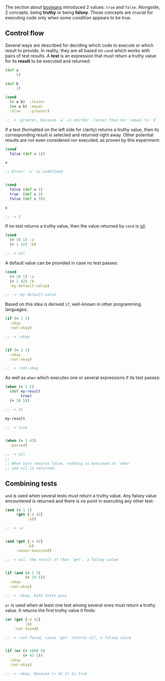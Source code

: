 The section about [booleans](/cvm/data-types/boolean) introduced 2 values: `true` and `false`. Alongside, 2 concepts: being **truthy** or being **falsey**. Those concepts
are crucial for executing code only when some condition appears to be true.


## Control flow

Several ways are described for deciding which code to execute or which result to provide. In reality, they are all based on `cond` which works with pairs of test results.
A **test** is an expression that must return a truthy value for its **result** to be executed and returned:

```clojure
(def a
     5)

(def b
     1)

(cond
  (< a b)  :lesser
  (== a b) :equal
  :else    :greater)

;; -> :greater, because `a` is neither :lesser than nor :equal to `b`
```

If a test (formatted on the left side for clarity) returns a truthy value, then its corresponding result is selected and returned right away. Other potential results
are not even considered nor executed, as proven by this experiment:

```clojure
(cond
  false (def x 1))

x

;; Error! `x` is undefined


(cond
  false (def x 1)
  true  (def x 2)
  false (def x 3))

x

;; -> 2
```

If no test returns a truthy value, then the value returned by `cond` is [nil](/cvm/data-types/nil):

```clojure
(cond
  (< 10 1) :a
  (> 1 42) :b)

;; -> nil
```

A default value can be provided in case no test passes:

```clojure
(cond
  (< 10 1) :a
  (> 1 42) :b
  :my-default-value)

;; -> :my-default-value
```

Based on this idea is derived `if`, well-known in other programming languages:

```clojure
(if (< 1 2)
  :okay
  :not-okay)

;; -> :okay


(if (< 2 1)
  :okay
  :not-okay)

;; -> :not-okay
```

As well as `when` which executes one or several expressions if its test passes:

```clojure
(when (< 1 2)
  (def my-result
       true)
  (+ 10 5))

;; -> 15

my-result

;; -> true


(when (> 1 42)
  :passed)

;; -> nil
;;
;; When test returns false, nothing is executed in `when`
;; and nil is returned.
```


## Combining tests

`and` is used when several tests must return a truthy value. Any falsey value encountered is returned and there is no point in executing any other test:

```clojure
(and (< 1 2)
     (get {:a 42}
          :a))

;; -> :a


(and (get {:a 42}
          :b)
     :never-executed)

;; -> nil, the result of that `get`, a falsey value


(if (and (< 1 2)
         (> 10 5))
  :okay
  :not-okay)

;; -> :okay, both tests pass
```

`or` is used when at least one test among several ones must return a truthy value. It returns the first truthy value it finds:

```clojure
(or (get {:a 42}
         :b)
    :not-found)

;; -> :not-found, since `get` returns nil, a falsey value


(if (or (< 1000 5)
        (> 42 1))
  :okay
  :not-okay)

;; -> :okay, because (> 42 1) is true
```
